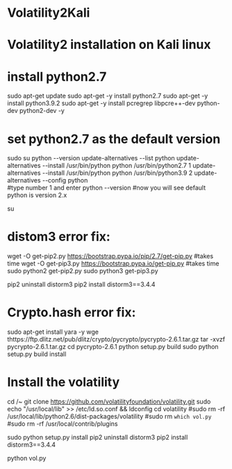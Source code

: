 # Volatility2Kali
# Volatility2 installation on Kali linux

# install python2.7
sudo apt-get update 
sudo apt-get -y install python2.7
sudo apt-get -y install python3.9.2
sudo apt-get -y install pcregrep libpcre++-dev python-dev python2-dev -y

# set python2.7 as the default version
sudo su
python --version 
update-alternatives --list python 
update-alternatives --install /usr/bin/python python /usr/bin/python2.7 1 
update-alternatives --install /usr/bin/python python /usr/bin/python3.9 2 
update-alternatives --config python  
#type number 1 and enter
python --version
#now you will see default python is version 2.x



su <localuser>
# distom3 error fix: 
wget -O get-pip2.py https://bootstrap.pypa.io/pip/2.7/get-pip.py #takes time
wget -O get-pip3.py https://bootstrap.pypa.io/get-pip.py  #takes time
sudo python2 get-pip2.py
sudo python3 get-pip3.py

pip2 uninstall distorm3
pip2 install distorm3==3.4.4

# Crypto.hash error fix:
sudo apt-get install yara -y
wge thttps://ftp.dlitz.net/pub/dlitz/crypto/pycrypto/pycrypto-2.6.1.tar.gz
tar -xvzf pycrypto-2.6.1.tar.gz
cd pycrypto-2.6.1
python setup.py build
sudo python setup.py build install

# Install the volatility
cd /~
git clone https://github.com/volatilityfoundation/volatility.git
sudo echo "/usr/local/lib" >> /etc/ld.so.conf && ldconfig
cd volatility
#sudo rm -rf /usr/local/lib/python2.6/dist-packages/volatility
#sudo rm `which vol.py`
#sudo rm -rf /usr/local/contrib/plugins
  
sudo python setup.py install
pip2 uninstall distorm3
pip2 install distorm3==3.4.4

python vol.py

